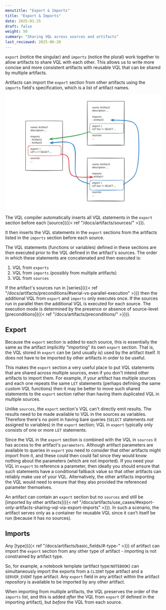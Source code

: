 ```yaml
---
menutitle: "Export & Imports"
title: "Export & Imports"
date: 2025-01-25
draft: false
weight: 50
summary: "Sharing VQL across sources and artifacts"
last_reviewed: 2025-06-20
---
```


`export` (notice the singular) and `imports` (notice the plural) work together
to allow artifacts to share VQL with each other. This allows us to write more
concise and more consistent artifacts with reusable VQL that can be shared by
multiple artifacts.

Artifacts can import the `export` section from other artifacts using the
`imports` field's specification, which is a list of artifact names.

![VQL reuse with export/imports](export_imports.svg)

The VQL compiler automatically inserts all VQL statements in the
`export` section before each [source]({{< ref "/docs/artifacts/sources/" >}}).

It then inserts the VQL statements in the `export` sections from the artifacts
listed in the `imports` section before each source.

The VQL statements (functions or variables) defined in these sections are then
executed prior to the VQL defined in the artifact's sources. The order in which
these statements are concatenated and then executed is:

1. VQL from `exports`
2. VQL from `imports` (possibly from multiple artifacts)
3. VQL from `sources`

If the artifact's sources run in
[series]({{< ref "/docs/artifacts/preconditions/#serial-vs-parallel-execution" >}})
then the additional VQL from `export` and `imports` only executes once. If the
sources run in parallel then the additional VQL is executed for each source.
The execution mode is determined by the presence or absence of source-level
[preconditions]({{< ref "/docs/artifacts/preconditions/" >}})).

## Export

Because the `export` section is added to each source, this is essentially the
same as the artifact implicitly "importing" its own `export` section.  That is,
the VQL stored in `export` can be (and usually is) used by the artifact itself.
It does not have to be imported by other artifacts in order to be useful.

This makes the `export` section a very useful place to put VQL statements that
are shared across multiple sources, even if you don't intend other artifacts to
import them. For example, if your artifact has multiple sources and each one
repeats the same `LET` statements (perhaps definiing the same custom VQL
functions) then it may be better to move such shared statements to the `export`
section rather than having them duplicated VQL in multiple sources.

Unlike `sources`, the `export` section's VQL can't directly emit results. The
results need to be made available to VQL in the sources as variables. Therefore
there's no point in having bare queries (`SELECT` statements _not_ assigned to
variables) in the `export` section; VQL in `export` typically only consists of
one or more `LET` statements.

Since the VQL in the `export` section is combined with the VQL in `sources` it
has access to the artifact's `parameters`. Although artifact parameters are
available to queries in `export` you need to consider that other artifacts might
import from it, and these could then could fail since they would know nothing
about the parameters (which are not imported). If you need your VQL in `export`
to reference a parameter, then ideally you should ensure that such statements
have a conditional fallback value so that other artifacts can reliably make use
of your VQL. Alternatively, the other artifacts importing the VQL would need to
ensure that they also provided the referenced parameter themselves.

An artifact can contain an `export` section but no `sources` and still be
[imported by other artifacts]({{< ref "/docs/artifacts/use_cases/#export-only-artifacts-sharing-vql-via-export-imports" >}}).
In such a scenario, the artifact serves only as a container for reusable VQL
since it can't itself be run (because it has no sources).


## Imports

Any [type]({{< ref "/docs/artifacts/basic_fields/#-type-" >}})
of artifact can import the `export` section from any other type of artifact -
importing is not constrained by artifact type.

So, for example, a notebook template (artifact type:`NOTEBOOK`) can
simultaneously import the exports from a `CLIENT` type artifact and a
`SERVER_EVENT` type artifact. Any `export` field in any artifact within the
artifact repository is available to be imported by any other artifact.

When importing from multiple artifacts, the VQL preserves the order of the
`imports` list, and this is added _after_ the VQL from `export` (if defined in
the importing artifact), but _before_ the VQL from each source.
